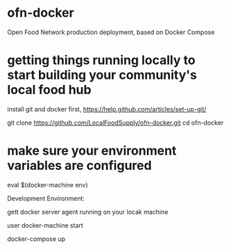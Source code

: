 # ofn-docker
Open Food Network production deployment, based on Docker Compose


# getting things running locally to start building your community's local food hub

install git and docker first,
https://help.github.com/articles/set-up-git/

git clone https://github.com/LocalFoodSupply/ofn-docker.git
cd ofn-docker

# make sure your environment variables are configured
eval $(docker-machine env) 

Development Environment:

gett docker server agent running on your locak machine

user docker-machine start  

docker-compose up
